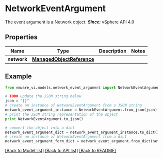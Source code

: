 # NetworkEventArgument

The event argument is a Network object.  ***Since:*** vSphere API 4.0 

## Properties
Name | Type | Description | Notes
------------ | ------------- | ------------- | -------------
**network** | [**ManagedObjectReference**](ManagedObjectReference.md) |  | 

## Example

```python
from vmware_vi.models.network_event_argument import NetworkEventArgument

# TODO update the JSON string below
json = "{}"
# create an instance of NetworkEventArgument from a JSON string
network_event_argument_instance = NetworkEventArgument.from_json(json)
# print the JSON string representation of the object
print NetworkEventArgument.to_json()

# convert the object into a dict
network_event_argument_dict = network_event_argument_instance.to_dict()
# create an instance of NetworkEventArgument from a dict
network_event_argument_form_dict = network_event_argument.from_dict(network_event_argument_dict)
```
[[Back to Model list]](../README.md#documentation-for-models) [[Back to API list]](../README.md#documentation-for-api-endpoints) [[Back to README]](../README.md)


